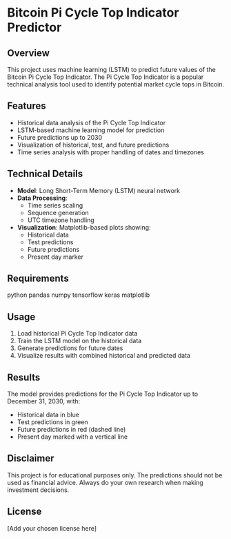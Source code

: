 # Bitcoin Pi Cycle Top Indicator Predictor

## Overview
This project uses machine learning (LSTM) to predict future values of the Bitcoin Pi Cycle Top Indicator. The Pi Cycle Top Indicator is a popular technical analysis tool used to identify potential market cycle tops in Bitcoin.

## Features
- Historical data analysis of the Pi Cycle Top Indicator
- LSTM-based machine learning model for prediction
- Future predictions up to 2030
- Visualization of historical, test, and future predictions
- Time series analysis with proper handling of dates and timezones

## Technical Details
- **Model**: Long Short-Term Memory (LSTM) neural network
- **Data Processing**: 
  - Time series scaling
  - Sequence generation
  - UTC timezone handling
- **Visualization**: Matplotlib-based plots showing:
  - Historical data
  - Test predictions
  - Future predictions
  - Present day marker

## Requirements
python
pandas
numpy
tensorflow
keras
matplotlib

## Usage
1. Load historical Pi Cycle Top Indicator data
2. Train the LSTM model on the historical data
3. Generate predictions for future dates
4. Visualize results with combined historical and predicted data

## Results
The model provides predictions for the Pi Cycle Top Indicator up to December 31, 2030, with:
- Historical data in blue
- Test predictions in green
- Future predictions in red (dashed line)
- Present day marked with a vertical line

## Disclaimer
This project is for educational purposes only. The predictions should not be used as financial advice. Always do your own research when making investment decisions.

## License
[Add your chosen license here]